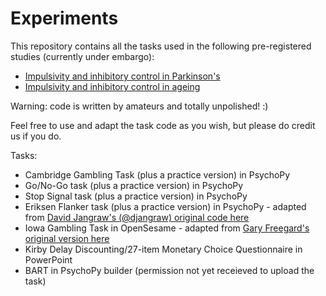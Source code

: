 # Experiments

This repository contains all the tasks used in the following pre-registered studies (currently under embargo):
* [Impulsivity and inhibitory control in Parkinson's](https://osf.io/zvndc/)
* [Impulsivity and inhibitory control in ageing](https://osf.io/fnyp7/)

Warning: code is written by amateurs and totally unpolished! :)

Feel free to use and adapt the task code as you wish, but please do credit us if you do.

Tasks:
* Cambridge Gambling Task (plus a practice version) in PsychoPy
* Go/No-Go task (plus a practice version) in PsychoPy
* Stop Signal task (plus a practice version) in PsychoPy
* Eriksen Flanker task (plus a practice version) in PsychoPy - adapted from [David Jangraw's (@djangraw) original code here](https://github.com/djangraw/PsychoPyParadigms/blob/master/BasicExperiments/FlankerTask.py)
* Iowa Gambling Task in OpenSesame - adapted from [Gary Freegard's original version here](http://psy.swan.ac.uk/staff/freegard/opensesame/scripts/)
* Kirby Delay Discounting/27-item Monetary Choice Questionnaire in PowerPoint
* BART in PsychoPy builder (permission not yet receieved to upload the task)

